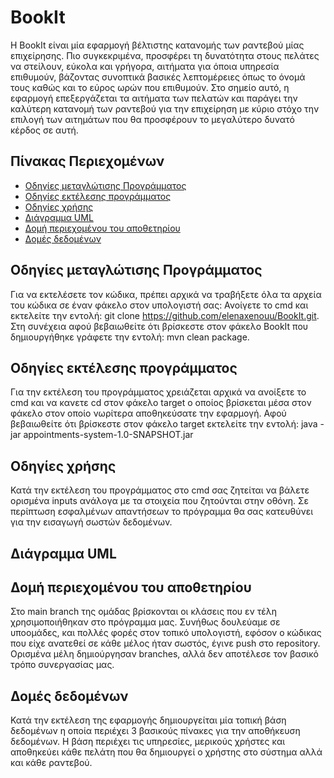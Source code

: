 # BookIt

Η BookIt είναι μία εφαρμογή βέλτιστης κατανομής των ραντεβού μίας επιχείρησης. Πιο συγκεκριμένα, προσφέρει τη δυνατότητα στους πελάτες να στείλουν, εύκολα και γρήγορα, αιτήματα για όποια υπηρεσία επιθυμούν, βάζοντας συνοπτικά βασικές λεπτομέρειες όπως το όνομά τους καθώς και το εύρος ωρών που επιθυμούν. Στο σημείο αυτό, η εφαρμογή επεξεργάζεται τα αιτήματα των πελατών και παράγει την καλύτερη κατανομή των ραντεβού για την επιχείρηση με κύριο στόχο την επιλογή των αιτημάτων που θα προσφέρουν το μεγαλύτερο δυνατό κέρδος σε αυτή.

## Πίνακας Περιεχομένων
- [Οδηγίες μεταγλώτισης Προγράμματος](#οδηγίες-μεταγλώτισης-προγράμματος)
- [Οδηγίες εκτέλεσης προγράμματος](#οδηγίες-εκτέλεσης-προγράμματος)
- [Οδηγίες χρήσης](#οδηγίες-χρήσης)
- [Διάγραμμα UML](#διάγραμμα-uml)
- [Δομή περιεχομένου του αποθετηρίου](#δομή-περιεχομένου-του-αποθετηρίου)
- [Δομές δεδομένων](#δομές-δεδομένων)

## Οδηγίες μεταγλώτισης Προγράμματος

Για να εκτελέσετε τον κώδικα, πρέπει αρχικά να τραβήξετε όλα τα αρχεία του κώδικα σε έναν φάκελο στον υπολογιστή σας: Ανοίγετε το cmd και εκτελείτε την εντολή: git clone https://github.com/elenaxenouu/BookIt.git. Στη συνέχεια αφού βεβαιωθείτε ότι βρίσκεστε στον φάκελο BookIt που δημιουργήθηκε γράφετε την εντολή: mvn clean package.

 ## Οδηγίες εκτέλεσης προγράμματος

Για την εκτέλεση του προγράμματος χρειάζεται αρχικά να ανοίξετε το cmd και να κανετε cd στον φάκελο target ο οποίος βρίσκεται μέσα στον φάκελο στον οποίο νωρίτερα αποθηκεύσατε την εφαρμογή. Αφού βεβαιωθείτε ότι βρίσκεστε στον φάκελο target εκτελείτε την εντολή: java -jar appointments-system-1.0-SNAPSHOT.jar

## Οδηγίες χρήσης

Κατά την εκτέλεση του προγράμματος στο cmd σας ζητείται να βάλετε ορισμένα inputs ανάλογα με τα στοιχεία που ζητούνται στην οθόνη. Σε περίπτωση εσφαλμένων απαντήσεων το πρόγραμμα θα σας κατευθύνει για την εισαγωγή σωστών δεδομένων.

## Διάγραμμα UML



## Δομή περιεχομένου του αποθετηρίου
Στο main branch της ομάδας βρίσκονται οι κλάσεις που εν τέλη χρησιμοποιήθηκαν στο πρόγραμμα μας. Συνήθως δουλεύαμε σε υποομάδες, και πολλές φορές στον τοπικό υπολογιστή, εφόσον ο κώδικας που είχε ανατεθεί σε κάθε μέλος ήταν σωστός, έγινε push στο repository. Ορισμένα μέλη δημιούργησαν branches, αλλά δεν αποτέλεσε τον βασικό τρόπο συνεργασίας μας.

## Δομές δεδομένων 

Κατά την εκτέλεση της εφαρμογής δημιουργείται μία τοπική βάση δεδομένων η οποία περιέχει 3 βασικούς πίνακες για την αποθήκευση δεδομένων. Η βάση περιέχει τις υπηρεσίες, μερικούς χρήστες και αποθηκεύει κάθε πελάτη που θα δημιουργεί ο χρήστης στο σύστημα αλλά και κάθε ραντεβού.
